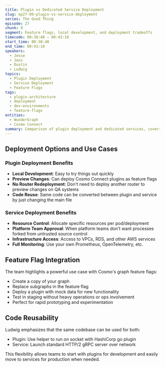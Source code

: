 ```yaml
---
title: Plugin vs Dedicated Service Deployment
slug: ep27-09-plugin-vs-service-deployment
series: The Good Thing
episode: 27
chunk: 9
segment: Feature flags, local development, and deployment tradeoffs
timecode: 00:38:48 – 00:43:10
start_time: 00:38:48
end_time: 00:43:10
speakers:
  - Jesse
  - Jens
  - Dustin
  - Ludwig
topics:
  - Plugin Deployment
  - Service Deployment
  - Feature Flags
tags:
  - plugin-architecture
  - deployment
  - dev-environments
  - feature-flags
entities:
  - WunderGraph
  - Cosmo Connect
summary: Comparison of plugin deployment and dedicated services, covering local development benefits, feature flags, and tradeoffs in deployment strategy.
---
```



## Deployment Options and Use Cases

### Plugin Deployment Benefits
- **Local Development**: Easy to try things out quickly
- **Preview Changes**: Can deploy Cosmo Connect plugins as feature flags
- **No Router Redeployment**: Don't need to deploy another router to preview changes on QA systems
- **Code Reuse**: Same code can be converted between plugin and service by just changing the main file

### Service Deployment Benefits
- **Resource Control**: Allocate specific resources per pod/deployment
- **Platform Team Approval**: When platform teams don't want processes forked from untrusted source control
- **Infrastructure Access**: Access to VPCs, RDS, and other AWS services
- **Full Monitoring**: Use your own Prometheus, OpenTelemetry, etc.

## Feature Flag Integration

The team highlights a powerful use case with Cosmo's graph feature flags:
- Create a copy of your graph
- Replace subgraphs in the feature flag
- Deploy a plugin with mock data for new functionality
- Test in staging without heavy operations or ops involvement
- Perfect for rapid prototyping and experimentation

## Code Reusability

Ludwig emphasizes that the same codebase can be used for both:
- Plugin: Use helper to run on socket with HashiCorp go plugin
- Service: Launch standard HTTP/2 gRPC server over network

This flexibility allows teams to start with plugins for development and easily move to services for production when needed.
